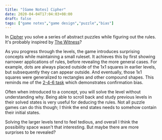 ```yaml
---
title: "[Game Notes] Cipher"
date: 2020-04-04T17:04:03+08:00
draft: false
tags: ["game notes","game design","puzzle","bias"]
---
```

In [Cipher](https://bencolewu.itch.io/cipher) you solve a series of abstract puzzles while figuring out the rules. It's probably inspired by [The Witness](http://the-witness.net/)?

As you progress through the levels, the game introduces surprising concepts while maintaining a small ruleset. It achieves this by first showing narrower applications of rules, before revealing the more general cases. For example, dots are always placed outside of the 1x1 squares in earlier levels, but subsequently they can appear outside. And eventually, those 1x1 squares were generalized to rectangles and other compound shapes. This reminds me of the [2-4-6 task](https://www.lesswrong.com/posts/rmAbiEKQDpDnZzcRf/positive-bias-look-into-the-dark) which demonstrates confirmation bias.

Often when introduced to a concept, you will solve the level without understanding why. Being able to scroll back and study previous levels in their solved states is very useful for deducing the rules. Not all puzzle games can do this though; I think the end states needs to somehow contain their initial states.

Solving the larger levels tend to feel tedious, and overall I think the possibility space wasn't that interesting. But maybe there are more surprises to be revealed?
